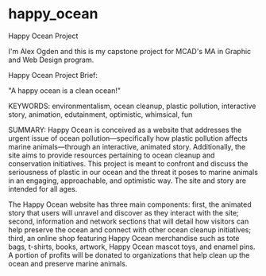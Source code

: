 # happy_ocean
Happy Ocean Project

I'm Alex Ogden and this is my capstone project for MCAD's MA in Graphic and Web Design program.

Happy Ocean Project Brief:

"A happy ocean is a clean ocean!"

KEYWORDS: 
environmentalism, ocean cleanup, plastic pollution, interactive story, animation, edutainment, optimistic, whimsical, fun 

SUMMARY:
Happy Ocean is conceived as a website that addresses the urgent issue of ocean pollution—specifically how plastic pollution affects marine animals—through an interactive, animated story. Additionally, the site aims to provide resources pertaining to ocean cleanup and conservation initiatives. This project is meant to confront and discuss the seriousness of plastic in our ocean and the threat it poses to marine animals in an engaging, approachable, and optimistic way. The site and story are intended for all ages. 

The Happy Ocean website has three main components: first, the animated story that users will unravel and discover as they interact with the site; second, information and network sections that will detail how visitors can help preserve the ocean and connect with other ocean cleanup initiatives; third, an online shop featuring Happy Ocean merchandise such as tote bags, t-shirts, books, artwork, Happy Ocean mascot toys, and enamel pins. A portion of profits will be donated to organizations that help clean up the ocean and preserve marine animals.

